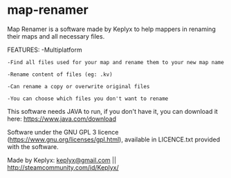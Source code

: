 # map-renamer
Map Renamer is a software made by Keplyx to help mappers in renaming their maps and all necessary files.


FEATURES:
    -Multiplatform
    
    -Find all files used for your map and rename them to your new map name
    
    -Rename content of files (eg: .kv)
    
    -Can rename a copy or overwrite original files
    
    -You can choose which files you don't want to rename


This software needs JAVA to run, if you don't have it, you can download it here: 
https://www.java.com/download


Software under the GNU GPL 3 licence (https://www.gnu.org/licenses/gpl.html), available in LICENCE.txt provided with the software.


Made by Keplyx: keplyx@gmail.com  ||  http://steamcommunity.com/id/Keplyx/
